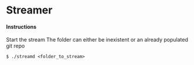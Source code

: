 # Streamer

#### Instructions

Start the stream
The folder can either be inexistent or an already populated git repo

```
$ ./streamd <folder_to_stream>
```
